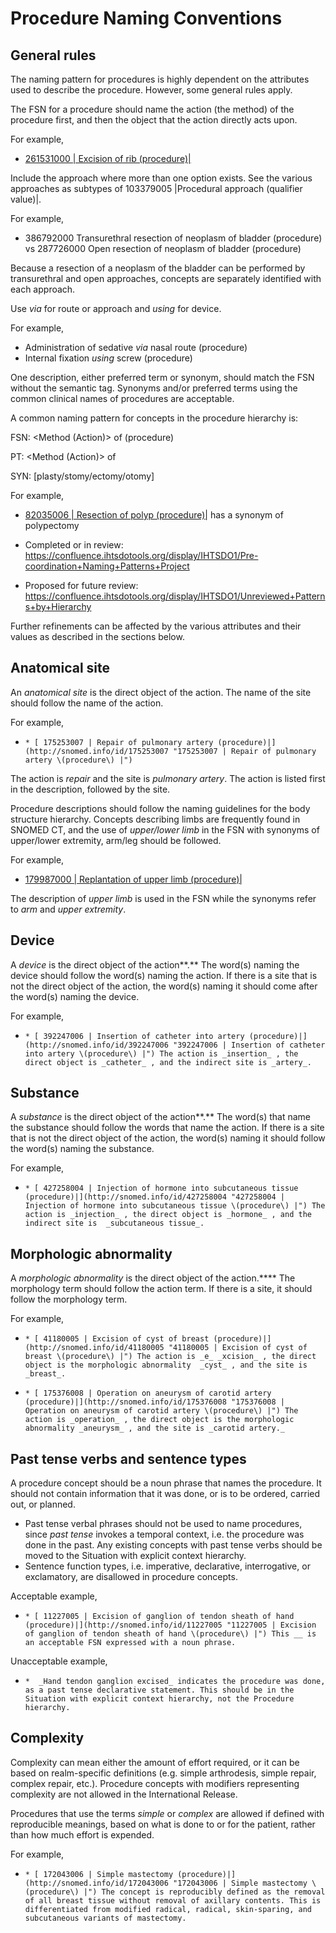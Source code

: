 # Procedure Naming Conventions

## General rules

The naming pattern for procedures is highly dependent on the attributes used to describe the procedure. However, some general rules apply.

The FSN for a procedure should name the action (the method) of the procedure first, and then the object that the action directly acts upon. 

For example,

  * [ 261531000 | Excision of rib (procedure)|](http://snomed.info/id/261531000 "261531000 | Excision of rib \(procedure\) |")

Include the approach where more than one option exists. See the various approaches as subtypes of 103379005 |Procedural approach (qualifier value)|. 

For example,

  * 386792000 Transurethral resection of neoplasm of bladder (procedure) vs 287726000 Open resection of neoplasm of bladder (procedure)

Because a resection of a neoplasm of the bladder can be performed by transurethral and open approaches, concepts are separately identified with each approach.

Use _via_ for route or approach and _using_ for device. 

For example,

  * Administration of sedative _via_ nasal route (procedure)
  * Internal fixation _using_ screw (procedure)

One description, either preferred term or synonym, should match the FSN without the semantic tag. Synonyms and/or preferred terms using the common clinical names of procedures are acceptable. 

A common naming pattern for concepts in the procedure hierarchy is:

FSN: <Method (Action)> of <Anatomical or acquired body structure> (procedure)

PT: <Method (Action)> of <Anatomical or acquired body structure>

SYN: [plasty/stomy/ectomy/otomy] 

For example,

  * [ 82035006 | Resection of polyp (procedure)|](http://snomed.info/id/82035006 "82035006 | Resection of polyp \(procedure\) |") has a synonym of polypectomy

  

  * Completed or in review: <https://confluence.ihtsdotools.org/display/IHTSDO1/Pre-coordination+Naming+Patterns+Project>
  * Proposed for future review: <https://confluence.ihtsdotools.org/display/IHTSDO1/Unreviewed+Patterns+by+Hierarchy>

  

Further refinements can be affected by the various attributes and their values as described in the sections below. 

## Anatomical site

An _anatomical site_ is the direct object of the action. The name of the site should follow the name of the action.

For example,

  *     * [ 175253007 | Repair of pulmonary artery (procedure)|](http://snomed.info/id/175253007 "175253007 | Repair of pulmonary artery \(procedure\) |")

The action is  _repair_ and the site is _pulmonary artery_. The action is listed first in the description, followed by the site.

Procedure descriptions should follow the naming guidelines for the body structure hierarchy. Concepts describing limbs are frequently found in SNOMED CT, and the use of  _upper/lower_  _limb_ in the FSN with synonyms of upper/lower extremity, arm/leg should be followed.

For example,

  * [ 179987000 | Replantation of upper limb (procedure)|](http://snomed.info/id/179987000 "179987000 | Replantation of upper limb \(procedure\) |")

The description of _upper limb_ is used in the FSN while the synonyms refer to _arm_ and _upper extremity_. 

## Device

A _device_ is the direct object of the action**.** The word(s) naming the device should follow the word(s) naming the action. If there is a site that is not the direct object of the action, the word(s) naming it should come after the word(s) naming the device.

For example, 

  *     * [ 392247006 | Insertion of catheter into artery (procedure)|](http://snomed.info/id/392247006 "392247006 | Insertion of catheter into artery \(procedure\) |") The action is _insertion_ , the direct object is _catheter_ , and the indirect site is _artery_.

## Substance

A _substance_ is the direct object of the action**.** The word(s) that name the substance should follow the words that name the action. If there is a site that is not the direct object of the action, the word(s) naming it should follow the word(s) naming the substance.

For example,

  *     * [ 427258004 | Injection of hormone into subcutaneous tissue (procedure)|](http://snomed.info/id/427258004 "427258004 | Injection of hormone into subcutaneous tissue \(procedure\) |") The action is _injection_ , the direct object is _hormone_ , and the indirect site is  _subcutaneous tissue_.

## Morphologic abnormality

A _morphologic abnormality_ is the direct object of the action.**** The morphology term should follow the action term. If there is a site, it should follow the morphology term.

For example,

  *     * [ 41180005 | Excision of cyst of breast (procedure)|](http://snomed.info/id/41180005 "41180005 | Excision of cyst of breast \(procedure\) |") The action is _e_ _xcision_ , the direct object is the morphologic abnormality  _cyst_ , and the site is  _breast_.

  *     * [ 175376008 | Operation on aneurysm of carotid artery (procedure)|](http://snomed.info/id/175376008 "175376008 | Operation on aneurysm of carotid artery \(procedure\) |") The action is _operation_ , the direct object is the morphologic abnormality _aneurysm_ , and the site is _carotid artery._

##  Past tense verbs and sentence types

A procedure concept should be a noun phrase that names the procedure. It should not contain information that it was done, or is to be ordered, carried out, or planned.

  * Past tense verbal phrases should not be used to name procedures, since _past tense_ invokes a temporal context, i.e. the procedure was done in the past. Any existing concepts with past tense verbs should be moved to the Situation with explicit context hierarchy.
  * Sentence function types, i.e. imperative, declarative, interrogative, or exclamatory, are disallowed in procedure concepts. 

Acceptable example, 

  *     * [ 11227005 | Excision of ganglion of tendon sheath of hand (procedure)|](http://snomed.info/id/11227005 "11227005 | Excision of ganglion of tendon sheath of hand \(procedure\) |") This __ is an acceptable FSN expressed with a noun phrase.

Unacceptable example, 

  *     *  _Hand tendon ganglion excised_ indicates the procedure was done, as a past tense declarative statement. This should be in the Situation with explicit context hierarchy, not the Procedure hierarchy.

## Complexity

Complexity can mean either the amount of effort required, or it can be based on realm-specific definitions (e.g. simple arthrodesis, simple repair, complex repair, etc.). Procedure concepts with modifiers representing complexity are not allowed in the International Release.

Procedures that use the terms  _simple_ or _complex_ are allowed if defined with reproducible meanings, based on what is done to or for the patient, rather than how much effort is expended.

For example,

  *     * [ 172043006 | Simple mastectomy (procedure)|](http://snomed.info/id/172043006 "172043006 | Simple mastectomy \(procedure\) |") The concept is reproducibly defined as the removal of all breast tissue without removal of axillary contents. This is differentiated from modified radical, radical, skin-sparing, and subcutaneous variants of mastectomy.

  

  

  

  

  

